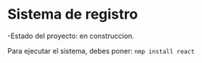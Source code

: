 <h1>Sistema de registro</h1>

-Estado del proyecto: en construccion.

Para ejecutar el sistema, debes poner:
```nmp install react```
